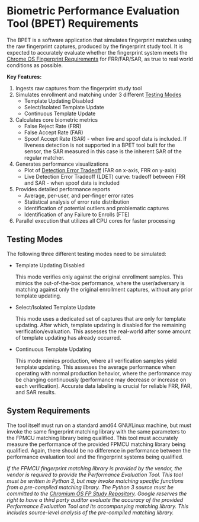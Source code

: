 <!-- Format this doc with `mdformat --compatibility --w BPET.md`. -->

# Biometric Performance Evaluation Tool (BPET) Requirements

The BPET is a software application that simulates fingerprint matches using the
raw fingerprint captures, produced by the fingerprint study tool. It is expected
to accurately evaluate whether the fingerprint system meets the
[Chrome OS Fingerprint Requirements] for FRR/FAR/SAR, as true to real world
conditions as possible.

**Key Features:**

1.  Ingests raw captures from the fingerprint study tool
1.  Simulates enrollment and matching under 3 different
    [Testing Modes](#testing-modes)
    -   Template Updating Disabled
    -   Select/Isolated Template Update
    -   Continuous Template Update
1.  Calculates core biometric metrics
    -   False Reject Rate (FRR)
    -   False Accept Rate (FAR)
    -   Spoof Accept Rate (SAR) - when live and spoof data is included. If
        liveness detection is not supported in a BPET tool built for the sensor,
        the SAR measured in this case is the inherent SAR of the regular
        matcher.
1.  Generates performance visualizations
    -   Plot of [Detection Error Tradeoff] \(FAR on x-axis, FRR on y-axis\)
    -   Live Detection Error Tradeoff (LDET) curve: tradeoff between FRR and
        SAR - when spoof data is included
1.  Provides detailed performance reports
    -   Average, per-user, and per-finger error rates
    -   Statistical analysis of error rate distribution
    -   Identification of potential outliers and problematic captures
    -   Identification of any Failure to Enrolls (FTE)
1.  Parallel execution that utilizes all CPU cores for faster processing

## Testing Modes

The following three different testing modes need to be simulated:

-   Template Updating Disabled

    This mode verifies only against the original enrollment samples. This mimics
    the out-of-the-box performance, where the user/adversary is matching against
    only the original enrollment captures, without any prior template updating.

-   Select/Isolated Template Update

    This mode uses a dedicated set of captures that are only for template
    updating. After which, template updating is disabled for the remaining
    verification/evaluation. This assesses the real-world after some amount of
    template updating has already occurred.

-   Continuous Template Updating

    This mode mimics production, where all verification samples yield template
    updating. This assesses the average performance when operating with normal
    production behavior, where the performance may be changing continuously
    (performance may decrease or increase on each verification). Accurate data
    labeling is crucial for reliable FRR, FAR, and SAR results.

## System Requirements

The tool itself must run on a standard amd64 GNU/Linux machine, but must invoke
the same fingerprint matching library with the same parameters to the FPMCU
matching library being qualified. This tool must accurately measure the
performance of the provided FPMCU matching library being qualified. Again, there
should be no difference in performance between the performance evaluation tool
and the fingerprint systems being qualified.

*If the FPMCU fingerprint matching library is provided by the vendor, the vendor
is required to provide the Performance Evaluation Tool. This tool must be
written in Python 3, but may invoke matching specific functions from a
pre-compiled matching library. The Python 3 source must be committed to the
[Chromium OS FP Study Repository]. Google reserves the right to have a third
party auditor evaluate the accuracy of the provided Performance Evaluation Tool
and its accompanying matching library. This includes source-level analysis of
the pre-compiled matching library.*

[Chrome OS Fingerprint Requirements]: https://chromeos.google.com/partner/dlm/docs/latest-requirements/chromebook.html#fingerprint
[Chromium OS FP Study Repository]: https://chromium.googlesource.com/chromiumos/platform2/+/HEAD/biod/study/
[Detection error tradeoff]: https://en.wikipedia.org/wiki/Detection_error_tradeoff

